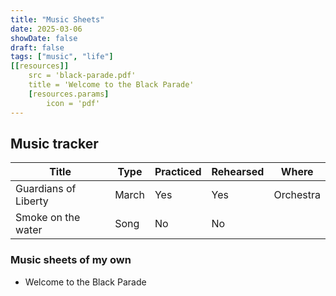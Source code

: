 ```yaml
---
title: "Music Sheets"
date: 2025-03-06
showDate: false
draft: false
tags: ["music", "life"]
[[resources]]
    src = 'black-parade.pdf'
    title = 'Welcome to the Black Parade'
    [resources.params]
        icon = 'pdf'
---
```


## Music tracker
| Title | Type | Practiced | Rehearsed | Where |
|---|---|---|---|---|
| Guardians of Liberty | March | Yes | Yes | Orchestra |
| Smoke on the water | Song | No | No ||

### Music sheets of my own
- Welcome to the Black Parade